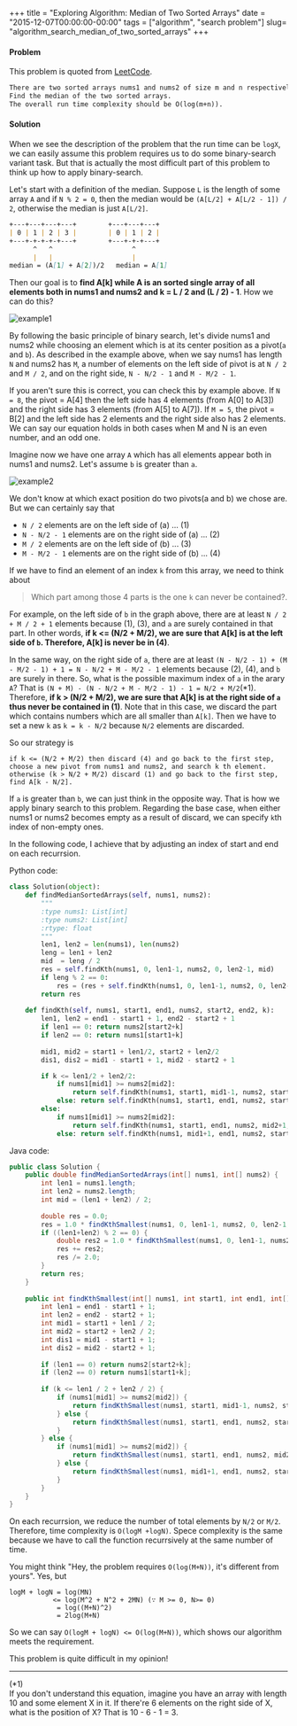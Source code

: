 +++
title = "Exploring Algorithm: Median of Two Sorted Arrays"
date  = "2015-12-07T00:00:00-00:00"
tags = ["algorithm", "search problem"]
slug= "algorithm_search_median_of_two_sorted_arrays"
+++

#### Problem
This problem is quoted from [LeetCode](https://leetcode.com/problems/median-of-two-sorted-arrays/).

```markdown
There are two sorted arrays nums1 and nums2 of size m and n respectively.
Find the median of the two sorted arrays.
The overall run time complexity should be O(log(m+n)).
```

#### Solution
When we see the description of the problem that the run time can be `logX`, we can easily assume this problem requires us to do some binary-search variant task. But that is actually the most difficult part of this problem to think up how to apply binary-search.

Let's start with a definition of the median. Suppose `L` is the length of some array `A` and if `N % 2 = 0`, then the median would be `(A[L/2] + A[L/2 - 1]) / 2`, otherwise the median is just `A[L/2]`.

```markdown
+---+---+---+---+        +---+---+---+
| 0 | 1 | 2 | 3 |        | 0 | 1 | 2 |
+---+-+-+-+-+---+        +---+-+-+---+
      ^   ^                    ^
      |   |                    |
median = (A[1] + A[2])/2   median = A[1]
```

Then our goal is to **find A[k] while A is an sorted single array of all elements both in nums1 and nums2 and k = L / 2 and (L / 2) - 1**. How we can do this?

![example1](http://f.st-hatena.com/images/fotolife/r/rdtr/20151207/20151207181843.png?1449542061)

By following the basic principle of binary search, let's divide nums1 and nums2 while choosing an element which is at its center position as a pivot(`a` and `b`). As described in the example above, when we say nums1 has length `N` and nums2 has `M`, a number of elements on the left side of pivot is at `N / 2` and `M / 2`, and on the right side, `N - N/2 - 1` and `M - M/2 - 1`.

If you aren't sure this is correct, you can check this by example above. If `N = 8`, the pivot = A[4] then the left side has 4 elements (from A[0] to A[3]) and the right side has 3 elements (from A[5] to A[7]). If `M = 5`, the pivot = B[2] and the left side has 2 elements and the right side also has 2 elements. We can say our equation holds in both cases when M and N is an even number, and an odd one.

Imagine now we have one array `A` which has all elements appear both in nums1 and nums2. Let's assume `b` is greater than `a`.

![example2](http://f.st-hatena.com/images/fotolife/r/rdtr/20151208/20151208012310.png?1449566637)

We don't know at which exact position do two pivots(a and b) we chose are. But we can certainly say that

- `N / 2` elements are on the left side of (a)        ... (1)
- `N - N/2 - 1` elements are on the right side of (a) ... (2)
- `M / 2` elements are on the left side of (b)        ... (3)
- `M - M/2 - 1` elements are on the right side of (b) ... (4)

If we have to find an element of an index `k` from this array, we need to think about

> Which part among those 4 parts is the one `k` can never be contained?.

For example, on the left side of `b` in the graph above, there are at least `N / 2 + M / 2 + 1` elements because (1), (3), and `a` are surely contained in that part. In other words, **if k <= (N/2 + M/2), we are sure that A[k] is at the left side of `b`. Therefore, A[k] is never be in (4)**.

In the same way, on the right side of `a`, there are at least `(N - N/2 - 1) + (M - M/2 - 1) + 1 = N - N/2 + M - M/2 - 1` elements because (2), (4), and `b` are surely in there. So, what is the possible maximum index of `a` in the arary `A`? That is `(N + M) - (N - N/2 + M - M/2 - 1) - 1 = N/2 + M/2`(*1).
Therefore, **if k > (N/2 + M/2), we are sure that A[k] is at the right side of `a` thus never be contained in (1)**. Note that in this case, we discard the part which contains numbers which are all smaller than `A[k]`. Then we have to set a new `k` as `k = k - N/2` because `N/2` elements are discarded.

So our strategy is 

```
if k <= (N/2 + M/2) then discard (4) and go back to the first step,
choose a new pivot from nums1 and nums2, and search k th element.
otherwise (k > N/2 + M/2) discard (1) and go back to the first step,
find A[k - N/2].
```

If `a` is greater than `b`, we can just think in the opposite way. That is how we apply binary search to this problem. Regarding the base case, when either nums1 or nums2 becomes empty as a result of discard, we can specify `k`th index of non-empty ones.

In the following code, I achieve that by adjusting an index of start and end on each recurrsion.

Python code:

```python
class Solution(object):
    def findMedianSortedArrays(self, nums1, nums2):
        """
        :type nums1: List[int]
        :type nums2: List[int]
        :rtype: float
        """
        len1, len2 = len(nums1), len(nums2)
        leng = len1 + len2
        mid  = leng / 2
        res = self.findKth(nums1, 0, len1-1, nums2, 0, len2-1, mid)
        if leng % 2 == 0:
            res = (res + self.findKth(nums1, 0, len1-1, nums2, 0, len2-1, mid - 1)) / 2.0
        return res
        
    def findKth(self, nums1, start1, end1, nums2, start2, end2, k):
        len1, len2 = end1 - start1 + 1, end2 - start2 + 1
        if len1 == 0: return nums2[start2+k]
        if len2 == 0: return nums1[start1+k]
        
        mid1, mid2 = start1 + len1/2, start2 + len2/2
        dis1, dis2 = mid1 - start1 + 1, mid2 - start2 + 1

        if k <= len1/2 + len2/2:
            if nums1[mid1] >= nums2[mid2]:
                return self.findKth(nums1, start1, mid1-1, nums2, start2, end2, k)
            else: return self.findKth(nums1, start1, end1, nums2, start2, mid2-1, k)
        else:
            if nums1[mid1] >= nums2[mid2]:
                return self.findKth(nums1, start1, end1, nums2, mid2+1, end2, k-dis2)
            else: return self.findKth(nums1, mid1+1, end1, nums2, start2, end2, k-dis1)
```

Java code:

```java
public class Solution {
    public double findMedianSortedArrays(int[] nums1, int[] nums2) {
        int len1 = nums1.length;
        int len2 = nums2.length;
        int mid = (len1 + len2) / 2;
        
        double res = 0.0;
        res = 1.0 * findKthSmallest(nums1, 0, len1-1, nums2, 0, len2-1, mid);
        if ((len1+len2) % 2 == 0) {
            double res2 = 1.0 * findKthSmallest(nums1, 0, len1-1, nums2, 0, len2-1, mid-1);
            res += res2;
            res /= 2.0;
        }
        return res;
    }
    
    public int findKthSmallest(int[] nums1, int start1, int end1, int[] nums2, int start2, int end2, int k) {
        int len1 = end1 - start1 + 1;
        int len2 = end2 - start2 + 1;
        int mid1 = start1 + len1 / 2;
        int mid2 = start2 + len2 / 2;
        int dis1 = mid1 - start1 + 1;
        int dis2 = mid2 - start2 + 1;
        
        if (len1 == 0) return nums2[start2+k];
        if (len2 == 0) return nums1[start1+k];
        
        if (k <= len1 / 2 + len2 / 2) {
            if (nums1[mid1] >= nums2[mid2]) {
                return findKthSmallest(nums1, start1, mid1-1, nums2, start2, end2, k);
            } else {
                return findKthSmallest(nums1, start1, end1, nums2, start2, mid2-1, k);
            }
        } else {
            if (nums1[mid1] >= nums2[mid2]) {
                return findKthSmallest(nums1, start1, end1, nums2, mid2+1, end2, k-dis2);
            } else {
                return findKthSmallest(nums1, mid1+1, end1, nums2, start2, end2, k-dis1);
            }
        }
    } 
}
```

On each recurrsion, we reduce the number of total elements by `N/2` or `M/2`. Therefore, time complexity is `O(logM +logN)`. Spece complexity is the same because we have to call the function recurrsively at the same number of time.

You might think "Hey, the problem requires `O(log(M+N))`, it's different from yours". Yes, but 

```
logM + logN = log(MN)
           <= log(M^2 + N^2 + 2MN) (∵ M >= 0, N>= 0)
            = log((M+N)^2)
            = 2log(M+N)
```

So we can say `O(logM + logN) <= O(log(M+N))`, which shows our algorithm meets the requirement.

This problem is quite difficult in my opinion!

---
(*1)  
If you don't understand this equation, imagine you have an array with length 10 and some element X in it. If there're 6 elements on the right side of X, what is the position of X? That is 10 - 6 - 1 = 3.